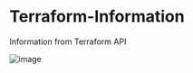 # Terraform-Information
Information from Terraform API

![image](https://user-images.githubusercontent.com/27748402/202867386-dd7d0b6f-39b4-46f4-b8a7-3bb21bd4b1c4.png)
